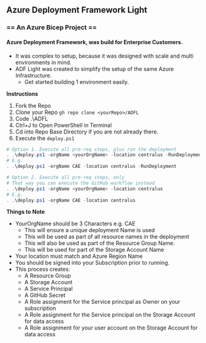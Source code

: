 ## Azure Deployment Framework Light
### == An Azure Bicep Project ==

#### Azure Deployment Framework, was build for Enterprise Customers.
- It was complex to setup, because it was designed with scale and multi environments in mind.
- ADF Light was created to simplify the setup of the same Azure Infrastructure.
    - Get started building 1 environment easily.


**Instructions**

1) Fork the Repo
2) Clone your Repo
`gh repo clone <yourRepo>/ADFL`
3) Code .\ADFL
4) Ctrl+J to Open PowerShell in Terminal
5) Cd into Repo Base Directory if you are not already there.
6) Execute the `deploy.ps1`

```powershell
# Option 1. Execute all pre-req steps, plus run the deployment
. .\deploy.ps1 -orgName <yourOrgName> -location centralus -RunDeployment
# E.g.
. .\deploy.ps1 -orgName CAE -location centralus -RunDeployment

# Option 2. Execute all pre-req steps, only
# That way you can execute the GitHub workflow instead
. .\deploy.ps1 -orgName <yourOrgName> -location centralus
# E.g.
. .\deploy.ps1 -orgName CAE -location centralus
```

**Things to Note**
- YourOrgName should be 3 Characters e.g. CAE
    - This will ensure a unique deployment Name is used
    - This will be used as part of all resource names in the deployment
    - This will also be used as part of the Resource Group Name.
    - This will be used for part of the Storage Account Name
- Your location must match and Azure Region Name
- You should be signed into your Subscription prior to running.
- This process creates:
    - A Resource Group
    - A Storage Account
    - A Service Principal
    - A GitHub Secret
    - A Role assignment for the Service principal as Owner on your subscription
    - A Role assignment for the Service principal on the Storage Account for data access
    - A Role assignment for your user account on the Storage Account for data access